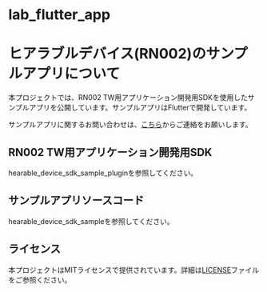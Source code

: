 # lab_flutter_app

# ヒアラブルデバイス(RN002)のサンプルアプリについて
本プロジェクトでは、RN002 TW用アプリケーション開発用SDKを使用したサンプルアプリを公開しています。サンプルアプリはFlutterで開発しています。

サンプルアプリに関するお問い合わせは、[こちら](https://github.com/HearableDev/Hearable/issues)からご連絡をお願いします。

## RN002 TW用アプリケーション開発用SDK
hearable_device_sdk_sample_pluginを参照してください。

## サンプルアプリソースコード
hearable_device_sdk_sampleを参照してください。

## ライセンス
本プロジェクトはMITライセンスで提供されています。詳細は[LICENSE](LICENSE)ファイルをご参照ください。